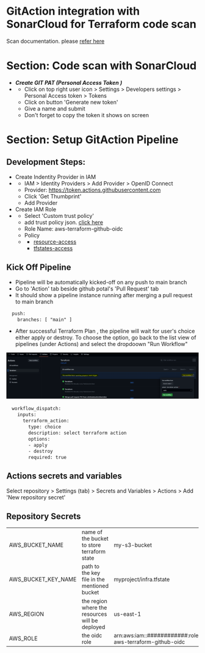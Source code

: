 # GitAction integration with SonarCloud for Terraform code scan

Scan documentation. please [refer here](https://github.com/SonarSource/sonarcloud-github-action)

# Section: Code scan with SonarCloud

- ***Create GIT PAT (Personal Access Token )***
- - Click on top right user icon > Settings > Developers settings > Personal Access token > Tokens
  - Click on button 'Generate new token'
  - Give a name and submit
  - Don't forget to copy the token it shows on screen

# Section: Setup GitAction Pipeline

## Development Steps:
- Create Indentity Provider in IAM
- - IAM > Identity Providers > Add Provider > OpenID Connect
  - Provider: https://token.actions.githubusercontent.com
  - Click 'Get Thumbprint'
  - Add Provider
- Create IAM Role
- - Select 'Custom trust policy'
  - add trust policy json. [click here](https://github.com/e2eSolutionArchitect/aws-terraform-github-oidc/blob/main/docs/role-custom-trust-policy.json)
  - Role Name: aws-terraform-github-oidc
  - Policy
  - - [resource-access](https://github.com/e2eSolutionArchitect/aws-terraform-github-oidc/blob/main/docs/policy-github-oidc-terraform-aws-resource-access.json)
    - [tfstates-access](https://github.com/e2eSolutionArchitect/aws-terraform-github-oidc/blob/main/docs/policy-github-oidc-terraform-aws-tfstates-access.json)


## Kick Off Pipeline
- Pipeline will be automatically kicked-off on any push to main branch
- Go to 'Action' tab beside github potal's 'Pull Request' tab
- It should show a pipeline instance running after merging a pull request to main branch
```
  push:
    branches: [ "main" ]
```
- After successful Terraform Plan , the pipeline will wait for user's choice either apply or destroy. To choose the option, go back to the list view of pipelines (under Actions) and select the dropdoown "Run Workflow"

![Alt text](image.png)
```
  workflow_dispatch:
    inputs:
      terraform_action:
        type: choice
        description: select terraform action
        options:
        - apply
        - destroy
        required: true
```
## Actions secrets and variables

Select repository > Settings (tab) > Secrets and Variables > Actions > Add 'New repository secret'

## Repository Secrets

|   |   |   |
|---|---|---|
|AWS_BUCKET_NAME | name of the bucket to store terraform state | my-s3-bucket |
|AWS_BUCKET_KEY_NAME |  path to the key file in the mentioned bucket | myproject/infra.tfstate|
|AWS_REGION |  the region where the resources will be deployed | us-east-1 |
|AWS_ROLE | the oidc role |arn:aws:iam::############:role/e2esa-aws-terraform-github-oidc |

